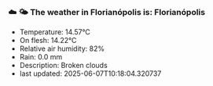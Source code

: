 ### ☁️ 🌤️  The weather in Florianópolis is: Florianópolis

- Temperature: 14.57°C
- On flesh: 14.22°C
- Relative air humidity: 82%
- Rain: 0.0 mm
- Description: Broken clouds
- last updated: 2025-06-07T10:18:04.320737
